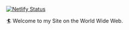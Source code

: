 [![Netlify Status](https://api.netlify.com/api/v1/badges/cf32ce74-343b-4c75-a206-077c7e4d50cd/deploy-status)](https://app.netlify.com/sites/preeminent-pika-2cac4f/deploys)

:surfer: Welcome to my Site on the World Wide Web.
